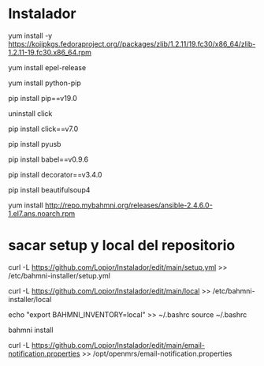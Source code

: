# Instalador

yum install -y https://kojipkgs.fedoraproject.org//packages/zlib/1.2.11/19.fc30/x86_64/zlib-1.2.11-19.fc30.x86_64.rpm

yum install epel-release

yum install python-pip

pip install pip==v19.0

uninstall click

pip install click==v7.0

pip install pyusb

pip install babel==v0.9.6

pip install decorator==v3.4.0

pip install beautifulsoup4

yum install http://repo.mybahmni.org/releases/ansible-2.4.6.0-1.el7.ans.noarch.rpm

# sacar setup y local del repositorio

curl -L https://github.com/Lopior/Instalador/edit/main/setup.yml >> /etc/bahmni-installer/setup.yml

curl -L https://github.com/Lopior/Instalador/edit/main/local >> /etc/bahmni-installer/local

echo "export BAHMNI_INVENTORY=local" >> ~/.bashrc
source ~/.bashrc

bahmni install 

curl -L https://github.com/Lopior/Instalador/edit/main/email-notification.properties >> /opt/openmrs/email-notification.properties


